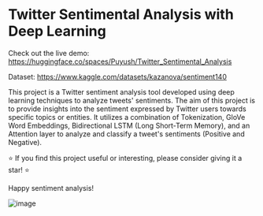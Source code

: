 # Twitter Sentimental Analysis with Deep Learning

Check out the live demo: https://huggingface.co/spaces/Puyush/Twitter_Sentimental_Analysis

Dataset: https://www.kaggle.com/datasets/kazanova/sentiment140

This project is a Twitter sentiment analysis tool developed using deep learning techniques to analyze tweets' sentiments. The aim of this project is to provide insights into the sentiment expressed by Twitter users towards specific topics or entities. It utilizes a combination of Tokenization, GloVe Word Embeddings, Bidirectional LSTM (Long Short-Term Memory), and an Attention layer to analyze and classify a tweet's sentiments (Positive and Negative).

⭐️ If you find this project useful or interesting, please consider giving it a star! ⭐️

Happy sentiment analysis!

![image](https://github.com/Puyush/Sentimental_Analysis/assets/103782822/e9a1780f-ce97-40c0-9a11-ddb7696fb05a)


